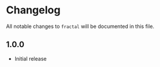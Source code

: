 # Changelog

All notable changes to `fractal` will be documented in this file.

## 1.0.0
- Initial release
